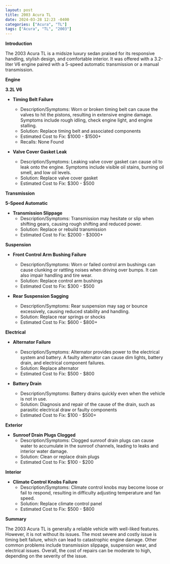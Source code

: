 ```yaml
---
layout: post
title: 2003 Acura TL
date: 2024-03-28 12:23 -0400
categories: ["Acura", "TL"]
tags: ["Acura", "TL", "2003"]
---
```

**Introduction**

The 2003 Acura TL is a midsize luxury sedan praised for its responsive handling, stylish design, and comfortable interior. It was offered with a 3.2-liter V6 engine paired with a 5-speed automatic transmission or a manual transmission.

**Engine**

**3.2L V6**

* **Timing Belt Failure**
    * Description/Symptoms: Worn or broken timing belt can cause the valves to hit the pistons, resulting in extensive engine damage. Symptoms include rough idling, check engine light, and engine stalling.
    * Solution: Replace timing belt and associated components
    * Estimated Cost to Fix: $1000 - $1500+
    * Recalls: None Found

* **Valve Cover Gasket Leak**
    * Description/Symptoms: Leaking valve cover gasket can cause oil to leak onto the engine. Symptoms include visible oil stains, burning oil smell, and low oil levels.
    * Solution: Replace valve cover gasket
    * Estimated Cost to Fix: $300 - $500

**Transmission**

**5-Speed Automatic**

* **Transmission Slippage**
    * Description/Symptoms: Transmission may hesitate or slip when shifting gears, causing rough shifting and reduced power.
    * Solution: Replace or rebuild transmission
    * Estimated Cost to Fix: $2000 - $3000+

**Suspension**

* **Front Control Arm Bushing Failure**
    * Description/Symptoms: Worn or failed control arm bushings can cause clunking or rattling noises when driving over bumps. It can also impair handling and tire wear.
    * Solution: Replace control arm bushings
    * Estimated Cost to Fix: $300 - $500

* **Rear Suspension Sagging**
    * Description/Symptoms: Rear suspension may sag or bounce excessively, causing reduced stability and handling.
    * Solution: Replace rear springs or shocks
    * Estimated Cost to Fix: $600 - $800+

**Electrical**

* **Alternator Failure**
    * Description/Symptoms: Alternator provides power to the electrical system and battery. A faulty alternator can cause dim lights, battery drain, and electrical component failures.
    * Solution: Replace alternator
    * Estimated Cost to Fix: $500 - $800

* **Battery Drain**
    * Description/Symptoms: Battery drains quickly even when the vehicle is not in use.
    * Solution: Diagnosis and repair of the cause of the drain, such as parasitic electrical draw or faulty components
    * Estimated Cost to Fix: $100 - $500+

**Exterior**

* **Sunroof Drain Plugs Clogged**
    * Description/Symptoms: Clogged sunroof drain plugs can cause water to accumulate in the sunroof channels, leading to leaks and interior water damage.
    * Solution: Clean or replace drain plugs
    * Estimated Cost to Fix: $100 - $200

**Interior**

* **Climate Control Knobs Failure**
    * Description/Symptoms: Climate control knobs may become loose or fail to respond, resulting in difficulty adjusting temperature and fan speed.
    * Solution: Replace climate control panel
    * Estimated Cost to Fix: $500 - $800

**Summary**

The 2003 Acura TL is generally a reliable vehicle with well-liked features. However, it is not without its issues. The most severe and costly issue is timing belt failure, which can lead to catastrophic engine damage. Other common problems include transmission slippage, suspension wear, and electrical issues. Overall, the cost of repairs can be moderate to high, depending on the severity of the issue.
